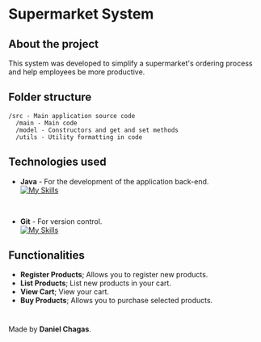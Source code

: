 # Supermarket System
## About the project
This system was developed to simplify a supermarket's ordering process and help employees be more productive.

## Folder structure
```
/src - Main application source code
  /main - Main code
  /model - Constructors and get and set methods
  /utils - Utility formatting in code
 ```
## Technologies used
- **Java** - For the development of the application back-end. <br>
[![My Skills](https://skillicons.dev/icons?i=java)](https://skillicons.dev)
<br>

- **Git** - For version control. <br>
[![My Skills](https://skillicons.dev/icons?i=git)](https://skillicons.dev)

## Functionalities
- **Register Products**; Allows you to register new products.
- **List Products**;  List new products in your cart.
- **View Cart**; View your cart.
- **Buy Products**; Allows you to purchase selected products.

#
Made by **Daniel Chagas**.
